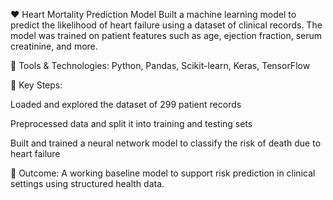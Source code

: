 ❤️ Heart Mortality Prediction Model
Built a machine learning model to predict the likelihood of heart failure using a dataset of clinical records. The model was trained on patient features such as age, ejection fraction, serum creatinine, and more.

🔧 Tools & Technologies:
Python, Pandas, Scikit-learn, Keras, TensorFlow

📌 Key Steps:

Loaded and explored the dataset of 299 patient records

Preprocessed data and split it into training and testing sets

Built and trained a neural network model to classify the risk of death due to heart failure

🧪 Outcome:
A working baseline model to support risk prediction in clinical settings using structured health data.
